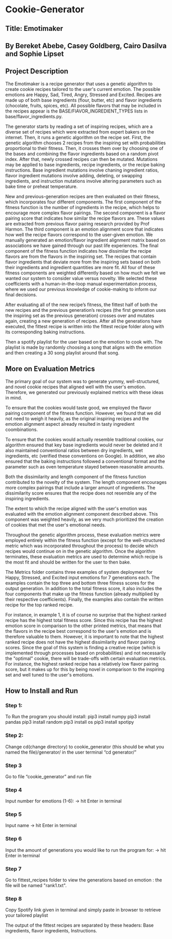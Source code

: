 # Cookie-Generator
## Title: Emotimaker
## By Bereket Abebe, Casey Goldberg, Cairo Dasilva and Sophie Lipset
## Project Description
The Emotimaker is a recipe generator that uses a genetic algorithm to create 
cookie recipes tailored to the user's current emotion. The possible emotions 
are Happy, Sad, Tired, Angry, Stressed and Excited. Recipes are made up of both
base ingredients (flour, butter, etc) and flavor ingredients (chocolate, 
fruits, spices, etc). All possible flavors that may be included in the recipes
appear is the BASE/FlAVOR_INGREDIENT_TYPES lists in base/flavor_ingredients.py.


The generator starts by reading a set of inspiring recipes, which are a diverse
set of recipes which were extracted from expert bakers on the internet. Then, 
it runs a genetic algorithm on the recipe set. First, the genetic algorithm 
chooses 2 recipes from the inspiring set with probabilities proportional to 
their fitness. Then, it crosses them over by choosing one of the bases and 
combining the flavor ingredients based on a random pivot index. After that, 
newly crossed recipes can then be mutated. Mutations may be applied to base 
ingredients, recipe ingredients, or the recipe baking instructions. Base 
ingredient mutations involve chaning ingredient ratios, flavor ingredient 
mutations involve adding, deleting, or swapping ingredients, and instruction 
mutations involve altering parameters such as bake time or preheat temperature.


New and previous-generation recipes are then evaluated on their fitness, which
incorporates four different components. The first component of the fitness 
function is the number of ingredients in the recipe, which helps to encourage 
more complex flavor pairings. The second component is a flavor pairing score
that indicates how similar the recipe flavors are. These values are extracted
from previous flavor pairing research provided by Prof Harmon. The third 
component is an emotion alignment score that indicates how well the recipe
flavors correspond to the user-given emotion. We manually generated an
emotion/flavor ingredient alignment matrix based on associations we have gained
through our past life experiences. The final component of the fitness function
indicates how dissimilar the recipe flavors are from the flavors in the
inspiring set. The recipes that contain flavor ingredients that deviate more 
from the inspiring sets based on both their ingredients and ingredient 
quantities are more fit. All four of these fitness components are weighted 
differently based on how much we felt we wanted our system to consider value
versus novelty. We selected these coefficients with a human-in-the-loop manual 
experimentation process, where we used our previous knowledge of cookie-making
to inform our final decisions.


After evaluating all of the new recipe’s fitness, the fittest half of both the new 
recipes and the previous generation’s recipes (the first generation uses the 
inspiring set as the previous generation) crosses over and mutates again, 
creating a new generation of recipes. After all the generations have executed,
the fittest recipe is written into the fittest recipe folder along with its
corresponding baking instructions. 


Then a spotify playlist for the user based on the emotion to cook with. The 
playlist is made by randomly choosing a song that aligns with the emotion and 
then creating a 30 song playlist around that song. 


## More on Evaluation Metrics

The primary goal of our system was to generate yummy, well-structured, and 
novel cookie recipes that aligned well with the user's emotion. Therefore, we 
generated our previously explained metrics with these ideas in mind. 

To ensure that the cookies would taste good, we employed the flavor pairing 
component of the fitness function. However, we found that we did not need to 
weigh it heavily, as the original inspiring recipes and the emotion alignment 
aspect already resulted in tasty ingredient coombinations.

To ensure that the cookies would actually resemble traditional cookies, our
algorithm ensured that key base ingredients would never be deleted and it also
maintained conventional ratios between dry ingredients, wet ingredients, etc 
(verified these conventions on Google). In addition, we also ensured that the
baking instructions followed a conventional format and the parameter such as
oven temperature stayed between reasonable amounts.

Both the dissimilarity and length component of the fitness function contributed
to the novelty of the system. The length component encourages more complex
pairings that include a larger amount of ingredients. The dissimilarity score
ensures that the recipe does not resemble any of the inspiring ingredients.

The extent to which the recipe aligned with the user's emotion was evaluated
with the emotion alignment component described above. This component was
weighted heavily, as we very much prioritized the creation of cookies that met
the user's emotional needs.

Throughout the genetic algorithm process, these evaluation metrics were
employed entirely within the fitness function (except for the well-structured
metric which was incorporated throughout the process) to decide which recipes
would continue on in the genetic algorithm. Once the algorithm terminates,
these evaluation metrics are used to determine which recipe is the most fit and
should be written for the user to then bake.

The Metrics folder contains three examples of system deployment for Happy, 
Stressed, and Excited input emotions for 7 generations each. The examples contain
the top three and bottom three fitness scores for the output generation. In
addition to the total fitness score, it also includes the four components that
make up the fitness function (already multiplied by their respective 
coefficients). Finally, the examples also contain the written recipe for the 
top ranked recipe.

For instance, in example 1, it is of course no surprise that the highest ranked
recipe has the highest total fitness score. Since this recipe has the highest
emotion score in comparison to the other printed metrics, that means that the 
flavors in the recipe best correspond to the user's emotion and is therefore 
valuable to them. However, it is important to note that the highest ranked
recipe does not have the highest dissimilarity and flavor pairing scores. Since
the goal of this system is finding a creative recipe (which is implemented 
through processes based on probabilities) and not necessarily the "optimal" 
cookie, there will be trade-offs with certain evaluation metrics. 
For instance, the highest ranked recipe has a relatively low flavor pairing 
score, but it makes up for this by being novel in comparison to the inspiring
set and well tuned to the user's emotions. 

## How to Install and Run
### Step 1:
To Run the program you should install:
pip3 install numpy 
pip3 install pandas
pip3 install random
pip3 install os
pip3 install spotipy 


### Step 2: 
Change cd(change directory) to cookie_generator (this should be what you named 
the file)/generator/ in the user terminal
“cd generator/”


### Step 3 
Go to file “cookie_generator” and run file


### Step 4
Input number for emotions (1-6): -> hit Enter in terminal


### Step 5 
Input name -> hit Enter in terminal 


### Step 6
Input the amount of generations you would like to run the program for: -> hit 
Enter in terminal 


### Step 7 
Go to fittest_recipes folder to view the generations based on emotion :
the file will be named "rank1.txt". 


### Step 8 
Copy Spotify link given in terminal and simply paste in browser to retrieve 
your tailored playlist 



The output of the fittest recipes are separated by these headers: Base 
ingredients, flavor ingredients, Instructions. 







